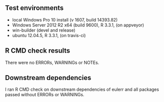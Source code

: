 ## Test environments
* local Windows Pro 10 install (v 1607, build 14393.82)
* Windows Server 2012 R2 x64 (build 9600), R 3.3.1, (on appveyor)
* win-builder (devel and release)
* ubuntu 12.04.5, R 3.3.1, (on travis-ci)

## R CMD check results
There were no ERRORs, WARNINGs or NOTEs.

## Downstream dependencies
I ran R CMD check on downstream dependencies of eulerr and all
packages passed without ERRORs or WARNINGs.
